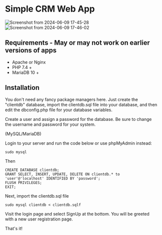# Simple CRM Web App 
![Screenshot from 2024-06-09 17-45-28](https://github.com/nicholsonz/Simple-CRM/assets/77360596/c628d162-4d34-4430-808d-8ad100b96f98)
![Screenshot from 2024-06-09 17-46-02](https://github.com/nicholsonz/Simple-CRM/assets/77360596/acfc4280-db08-427c-bea2-d8a707b3e12e)


## Requirements - May or may not work on earlier versions of apps
* Apache or Nginx
* PHP 7.4 +
* MariaDB 10 + 

## Installation

You don't need any fancy package managers here. Just create the "clientdb" database, import the clientdb.sql file into your database, and then edit the dbconfig.php file for your database variables. 

Create a user and assign a password for the database. Be sure to change the username and password for your system.

(MySQL/MariaDB)

Login to your server and run the code below or use phpMyAdmin instead:

    sudo mysql
Then
    
    CREATE DATABASE clientdb; 
    GRANT SELECT, INSERT, UPDATE, DELETE ON clientdb.* to 'user'@'localhost' IDENTIFIED BY 'password';
    FLUSH PRIVILEGES;
    EXIT;

Next, import the clientdb.sql file

    sudo mysql clientdb < clientdb.sqlf

Visit the login page and select SignUp at the bottom. You will be  greeted with a new user registration page.

That's it!

